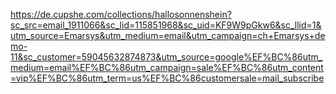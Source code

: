 https://de.cupshe.com/collections/hallosonnenshein?sc_src=email_1911066&sc_lid=115851968&sc_uid=KF9W9pGkw6&sc_llid=1&utm_source=Emarsys&utm_medium=email&utm_campaign=ch+Emarsys+demo-11&sc_customer=59045632874873&utm_source=google%EF%BC%86utm_medium=email%EF%BC%86utm_campaign=sale%EF%BC%86utm_content=vip%EF%BC%86utm_term=us%EF%BC%86customersale=mail_subscribe
